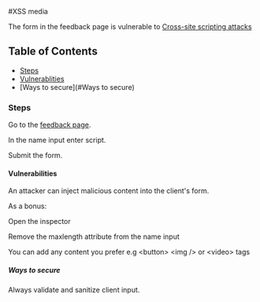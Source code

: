 #XSS media 

The form in the feedback page is vulnerable to <a href="https://owasp.org/www-community/attacks/xss/">Cross-site scripting attacks</a>

## Table of Contents

- [Steps](#Steps)
- [Vulnerablities](#Vulnerabilities)
- [Ways to secure](#Ways to secure)

### Steps

Go to the <a href="http://192.168.56.102/?page=member">feedback page</a>.

In the name input enter script.

Submit the form.

#### Vulnerabilities

An attacker can inject malicious content into the client's form.

As a bonus:

Open the inspector

Remove the maxlength attribute from the name input

You can add any content you prefer e.g \<button> \<img /> or \<video> tags

##### Ways to secure
Always validate and sanitize client input.
